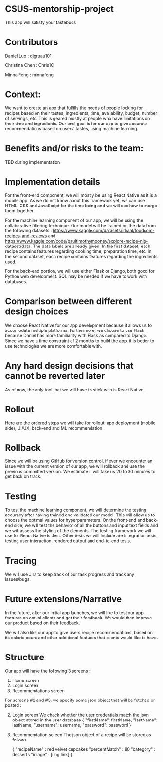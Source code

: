 # CSUS-mentorship-project
This app will satisfy your tastebuds

# Contributors

Daniel Luo : djgruau101

Christina Chen : Chris1C

Minna Feng : minnafeng

# Context:

We want to create an app that fulfills the needs of people looking for recipes based on their tastes, ingredients, time, availability, budget, number of servings, etc. This is geared mostly at people who have limitations on their time and ingredients. Our end-goal is for our app to give accurate recommendations based on users’ tastes, using machine learning.

# Benefits and/or risks to the team:

TBD during implementation

# Implementation details

For the front-end component, we will mostly be using React Native as it is a mobile app. As we do not know about this framework yet, we can use HTML, CSS and JavaScript for the time being and we will see how to merge them together.

For the machine learning component of our app, we will be using the collaborative filtering technique. Our model will be trained on the data from the following datasets : https://www.kaggle.com/datasets/irkaal/foodcom-recipes-and-reviews and 
https://www.kaggle.com/code/paultimothymooney/explore-recipe-nlg-dataset/data. The data labels are already given. In the first dataset, each recipe contains features regarding cooking time, preparation time, etc. In the second dataset, each recipe contains features regarding the ingredients used.

For the back-end portion, we will use either Flask or Django, both good for Python web development. SQL may be needed if we have to work with databases.

# Comparison between different design choices

We choose React Native for our app development because it allows us to accomodate multiple platforms. Furthermore, we choose to use Flask because Daniel has more familiarity with Flask as compared to Django. Since we have a time constraint of 2 months to build the app, it is better to use technologies we are more comfortable with.

# Any hard design decisions that cannot be reverted later

As of now, the only tool that we will have to stick with is React Native.

# Rollout

Here are the ordered steps we will take for rollout: app deployment (mobile side), UI/UX, back-end and ML recommendation

# Rollback

Since we will be using GitHub for version control, if ever we encounter an issue with the current version of our app, we will rollback and use the previous committed version. We estimate it will take us 20 to 30 minutes to get back on track.

# Testing

To test the machine learning component, we will determine the testing accuracy after having trained and validated our model. This will allow us to choose the optimal values for hyperparameters. On the front-end and back-end side, we will test the behavior of all the buttons and input text fields and we will assess the styling of the elements. The testing framework we will use for React Native is Jest. Other tests we will include are integration tests, testing user interaction, rendered output and end-to-end tests.

# Tracing 

We will use Jira to keep track of our task progress and track any issues/bugs. 

# Future extensions/Narrative

In the future, after our initial app launches, we will like to test our app features on actual clients and get their feedback. We would then improve our product based on their feedback.

We will also like our app to give users recipe recommendations, based on its calorie count and other additional features that clients would like to have.

# Structure
Our app will have the following 3 screens : 
1. Home screen 
2. Login screen
3. Recommendations screen

For screens #2 and #3, we specify some json object that will be fetched or posted :

2. Login screen
  We check whether the user credentials match the json object stored in the user database
  {
  "firstName": firstName,
  "lastName": lastName,
  "username": username,
  "password": password
  }

3. Recommendation screen
   The json object of a recipe will be stored as follows
  
   {
    "recipeName" : red velvet cupcakes
    "percentMatch" : 80
    "category" : desserts
    "image" : [img link]
    }
